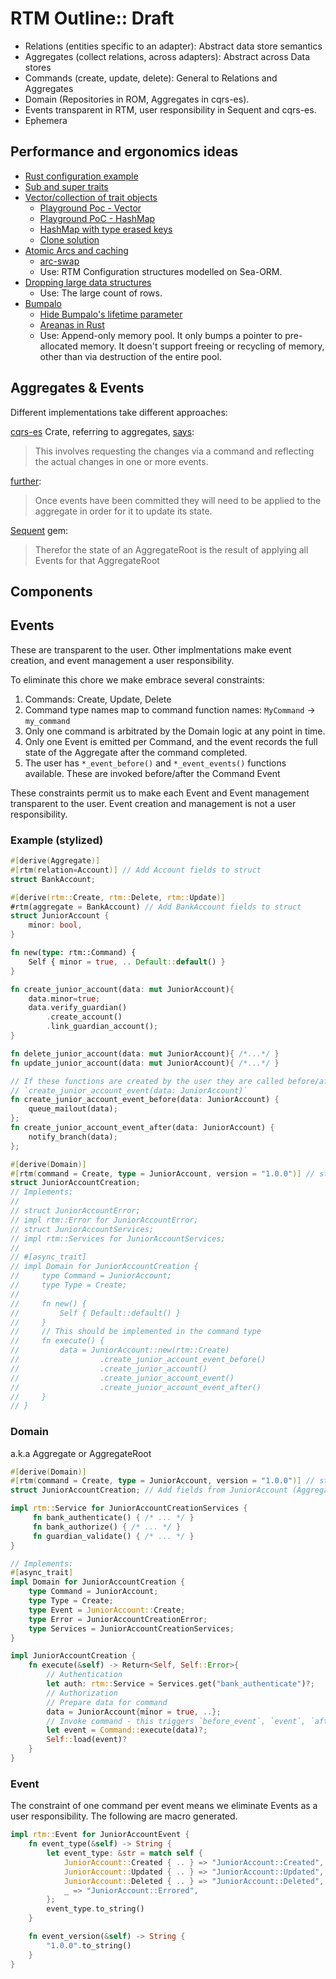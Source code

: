 # RTM Outline:: Draft

- Relations (entities specific to an adapter): Abstract data store semantics
- Aggregates (collect relations, across adapters): Abstract across Data stores
- Commands (create, update, delete): General to Relations and Aggregates
- Domain (Repositories in ROM, Aggregates in cqrs-es).
- Events transparent in RTM, user responsibility in Sequent and cqrs-es.
- Ephemera

## Performance and ergonomics ideas

- [Rust configuration example](https://blog.logrocket.com/configuration-management-in-rust-web-services/)
- [Sub and super traits](https://users.rust-lang.org/t/solved-calling-a-default-subtrait-method-from-the-supertrait-default-method/39648/9?u=taqtiqa-mark)
- [Vector/collection of trait objects](https://users.rust-lang.org/t/how-to-make-a-struct-that-holds-a-vector-collection-of-trait-objects/12829/7)
  - [Playground Poc - Vector](https://play.rust-lang.org/?gist=b5a3be0dc0127e22360726542a66b193&version=stable)
  - [Playground PoC - HashMap](https://play.rust-lang.org/?gist=30ccb6b37e76afa72faf72be858c4121&version=stable)
  - [HashMap with type erased keys](https://stackoverflow.com/questions/64838355/how-do-i-create-a-hashmap-with-type-erased-keys)
  - [Clone solution](https://users.rust-lang.org/t/how-to-make-a-struct-that-holds-a-vector-collection-of-trait-objects/12829/10?u=taqtiqa-mark)
- [Atomic Arcs and caching](https://vorner.github.io/2020/09/03/performance-cheating.html)
  - [arc-swap](https://crates.io/crates/arc-swap)
  - Use: RTM Configuration structures modelled on Sea-ORM.
- [Dropping large data structures](https://abramov.io/rust-dropping-things-in-another-thread)
  - Use: The large count of rows.
- [Bumpalo](https://github.com/fitzgen/bumpalo)
  - [Hide Bumpalo's lifetime parameter](https://blog.reverberate.org/2021/12/19/arenas-and-rust.html)
  - [Areanas in Rust](https://manishearth.github.io/blog/2021/03/15/arenas-in-rust/)
  - Use: Append-only memory pool. It only bumps a pointer to pre-allocated
    memory. It doesn't support freeing or recycling of memory, other than via
    destruction of the entire pool.

## Aggregates & Events

Different implementations take different approaches:

[cqrs-es](https://docs.rs/cqrs-es/latest/cqrs_es/) Crate, referring to aggregates, [says](https://doc.rust-cqrs.org/theory_updates.html):

> This involves requesting the changes via a command and reflecting the
> actual changes in one or more events.

[further](https://doc.rust-cqrs.org/intro_add_aggregate.html):

>Once events have been committed they will need to be applied to the
> aggregate in order for it to update its state.

[Sequent](https://www.sequent.io/docs/concepts/aggregate-root.html) gem:

> Therefor the state of an AggregateRoot is the result of applying all
> Events for that AggregateRoot

## Components

## Events

These are transparent to the user.  Other implmentations make event creation,
and event management a user responsibility.

To eliminate this chore we make embrace several constraints:

1. Commands: Create, Update, Delete
2. Command type names map to command function names: `MyCommand` -> `my_command`
3. Only one command is arbitrated by the Domain logic at any point in time.
4. Only one Event is emitted per Command, and the event records the full
   state of the Aggregate after the command completed.
5. The user has `*_event_before()` and `*_event_events()` functions available.
   These are invoked before/after the Command Event

These constraints permit us to make each Event and Event management transparent
to the user.  Event creation and management is not a user responsibility.

### Example (stylized)

```rust
#[derive(Aggregate)]
#[rtm(relation=Account)] // Add Account fields to struct
struct BankAccount;

#[derive(rtm::Create, rtm::Delete, rtm::Update)]
#rtm(aggregate = BankAccount) // Add BankAccount fields to struct
struct JuniorAccount {
    minor: bool,
}

fn new(type: rtm::Command) {
    Self { minor = true, .. Default::default() }
}

fn create_junior_account(data: mut JuniorAccount){
    data.minor=true;
    data.verify_guardian()
        .create_account()
        .link_guardian_account();
}

fn delete_junior_account(data: mut JuniorAccount){ /*...*/ }
fn update_junior_account(data: mut JuniorAccount){ /*...*/ }

// If these functions are created by the user they are called before/after
// `create_junior_account_event(data: JuniorAccount)`
fn create_junior_account_event_before(data: JuniorAccount) {
    queue_mailout(data);
};
fn create_junior_account_event_after(data: JuniorAccount) {
    notify_branch(data);
};

#[derive(Domain)]
#[rtm(command = Create, type = JuniorAccount, version = "1.0.0")] // struct is a duplicate for doc purposes.
struct JuniorAccountCreation;
// Implements:
//
// struct JuniorAccountError;
// impl rtm::Error for JuniorAccountError;
// struct JuniorAccountServices;
// impl rtm::Services for JuniorAccountServices;
//
// #[async_trait]
// impl Domain for JuniorAccountCreation {
//     type Command = JuniorAccount;
//     type Type = Create;
//
//     fn new() {
//         Self { Default::default() }
//     }
//     // This should be implemented in the command type
//     fn execute() {
//         data = JuniorAccount::new(rtm::Create)
//                  .create_junior_account_event_before()
//                  .create_junior_account()
//                  .create_junior_account_event()
//                  .create_junior_account_event_after()
//     }
// }
```

### Domain

a.k.a Aggregate or AggregateRoot

```rust
#[derive(Domain)]
#[rtm(command = Create, type = JuniorAccount, version = "1.0.0")] // struct is a duplicate for doc purposes.
struct JuniorAccountCreation; // Add fields from JuniorAccount (Aggregate) to this struct

impl rtm::Service for JuniorAccountCreationServices {
     fn bank_authenticate() { /* ... */ }
     fn bank_authorize() { /* ... */ }
     fn guardian_validate() { /* ... */ }
}

// Implements:
#[async_trait]
impl Domain for JuniorAccountCreation {
    type Command = JuniorAccount;
    type Type = Create;
    type Event = JuniorAccount::Create;
    type Error = JuniorAccountCreationError;
    type Services = JuniorAccountCreationServices;
}

impl JuniorAccountCreation {
    fn execute(&self) -> Return<Self, Self::Error>{
        // Authentication
        let auth: rtm::Service = Services.get("bank_authenticate")?;
        // Authorization
        // Prepare data for command
        data = JuniorAccount{minor = true, ..};
        // Invoke command - this triggers `before_event`, `event`, `after_event`
        let event = Command::execute(data)?;
        Self::load(event)?
    }
}
```

### Event

The constraint of one command per event means we eliminate Events as a user
responsibility.  The following are macro generated.

```rust
impl rtm::Event for JuniorAccountEvent {
    fn event_type(&self) -> String {
        let event_type: &str = match self {
            JuniorAccount::Created { .. } => "JuniorAccount::Created",
            JuniorAccount::Updated { .. } => "JuniorAccount::Updated",
            JuniorAccount::Deleted { .. } => "JuniorAccount::Deleted",
            _ => "JuniorAccount::Errored",
        };
        event_type.to_string()
    }

    fn event_version(&self) -> String {
        "1.0.0".to_string()
    }
}

```
